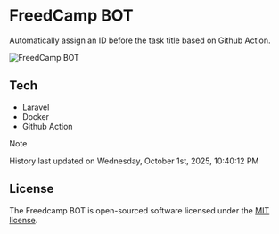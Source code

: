 # FreedCamp BOT

Automatically assign an ID before the task title based on Github Action.

![FreedCamp BOT](https://repository-images.githubusercontent.com/737932867/7d34798b-2680-471c-b089-a78a718d3d6a)

## Tech

- Laravel
- Docker
- Github Action

> [!NOTE]  
> History last updated on Wednesday, October 1st, 2025, 10:40:12 PM

## License

The Freedcamp BOT is open-sourced software licensed under the [MIT license](https://opensource.org/licenses/MIT).
